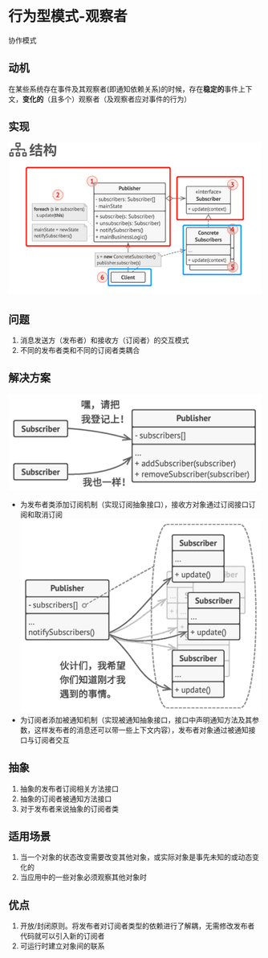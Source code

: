 # 行为型模式-观察者
协作模式
## 动机
在某些系统存在事件及其观察者(即通知依赖关系)的时候，存在**稳定的**事件上下文，**变化的**（且多个）观察者（及观察者应对事件的行为）
## 实现
![UML](pics/36_Observer_UML.png)
## 问题
1. 消息发送方（发布者）和接收方（订阅者）的交互模式
2. 不同的发布者类和不同的订阅者类耦合
## 解决方案
![订阅机制](pics/36_Observer_subscription_mechanism.png)
- 为发布者类添加订阅机制（实现订阅抽象接口），接收方对象通过订阅接口订阅和取消订阅
![被通知机制](pics/36_Observer_notification_mechanism.png)
- 为订阅者添加被通知机制（实现被通知抽象接口，接口中声明通知方法及其参数，这样发布者的消息还可以带一些上下文内容），发布者对象通过被通知接口与订阅者交互
## 抽象
1. 抽象的发布者订阅相关方法接口
2. 抽象的订阅者被通知方法接口
3. 对于发布者来说抽象的订阅者类
## 适用场景
1. 当一个对象的状态改变需要改变其他对象，或实际对象是事先未知的或动态变化的
2. 当应用中的一些对象必须观察其他对象时
## 优点
1. 开放/封闭原则。将发布者对订阅者类型的依赖进行了解耦，无需修改发布者代码就可以引入新的订阅者
2. 可运行时建立对象间的联系